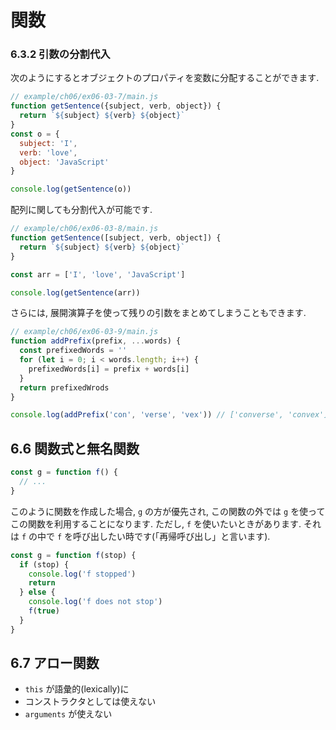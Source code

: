 # 関数

### 6.3.2 引数の分割代入

次のようにするとオブジェクトのプロパティを変数に分配することができます.
```js
// example/ch06/ex06-03-7/main.js
function getSentence({subject, verb, object}) {
  return `${subject} ${verb} ${object}`
}
const o = {
  subject: 'I',
  verb: 'love',
  object: 'JavaScript'
}

console.log(getSentence(o))
```

配列に関しても分割代入が可能です.
```js
// example/ch06/ex06-03-8/main.js
function getSentence([subject, verb, object]) {
  return `${subject} ${verb} ${object}`
}

const arr = ['I', 'love', 'JavaScript']

console.log(getSentence(arr))
```

さらには, 展開演算子を使って残りの引数をまとめてしまうこともできます.

```js
// example/ch06/ex06-03-9/main.js
function addPrefix(prefix, ...words) {
  const prefixedWords = ''
  for (let i = 0; i < words.length; i++) {
    prefixedWords[i] = prefix + words[i]
  }
  return prefixedWrods
}

console.log(addPrefix('con', 'verse', 'vex')) // ['converse', 'convex']
```

## 6.6 関数式と無名関数

```js
const g = function f() {
  // ...
}
```
このように関数を作成した場合, `g` の方が優先され, この関数の外では `g` を使ってこの関数を利用することになります.
ただし, `f` を使いたいときがあります. それは `f` の中で `f` を呼び出したい時です(「再帰呼び出し」と言います).

```js
const g = function f(stop) {
  if (stop) {
    console.log('f stopped')
    return 
  } else {
    console.log('f does not stop')
    f(true)
  }
}
```

## 6.7 アロー関数

- `this` が語彙的(lexically)に
- コンストラクタとしては使えない
- `arguments` が使えない
